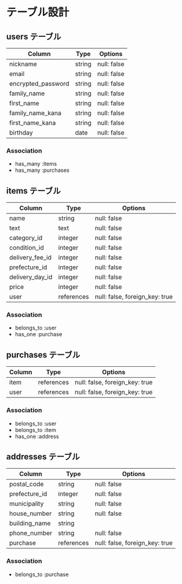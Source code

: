 # テーブル設計

## users テーブル

| Column             | Type    | Options     |
| ------------------ | ------- | ----------- |
| nickname           | string  | null: false |
| email              | string  | null: false |
| encrypted_password | string  | null: false |
| family_name        | string  | null: false |
| first_name         | string  | null: false |
| family_name_kana   | string  | null: false |
| first_name_kana    | string  | null: false |
| birthday           | date    | null: false |

### Association

- has_many :items
- has_many :purchases

## items テーブル

| Column             | Type       | Options                        |
| ------------------ | ---------- | ------------------------------ |
| name               | string     | null: false                    |
| text               | text       | null: false                    |
| category_id        | integer    | null: false                    |
| condition_id       | integer    | null: false                    |
| delivery_fee_id    | integer    | null: false                    |
| prefecture_id      | integer    | null: false                    |
| delivery_day_id    | integer    | null: false                    |
| price              | integer    | null: false                    |
| user               | references | null: false, foreign_key: true |

### Association

- belongs_to :user
- has_one :purchase

## purchases テーブル

| Column     | Type       | Options                        |
| ---------- | ---------- | ------------------------------ |
| item       | references | null: false, foreign_key: true |
| user       | references | null: false, foreign_key: true |

### Association

- belongs_to :user
- belongs_to :item
- has_one    :address

## addresses テーブル

| Column        | Type       | Options                        |
| ------------- | ---------- | ------------------------------ |
| postal_code   | string     | null: false                    |
| prefecture_id | integer    | null: false                    |
| municipality  | string     | null: false                    |
| house_number  | string     | null: false                    |
| building_name | string     |                                |
| phone_number  | string     | null: false                    |
| purchase      | references | null: false, foreign_key: true |

### Association

- belongs_to   :purchase